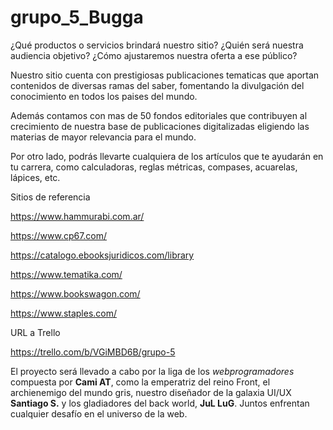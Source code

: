 # grupo_5_Bugga  
¿Qué productos o servicios brindará nuestro sitio? ¿Quién será nuestra audiencia
objetivo? ¿Cómo ajustaremos nuestra oferta a ese público?

Nuestro sitio cuenta con prestigiosas publicaciones tematicas que aportan contenidos de diversas ramas del saber, fomentando la divulgación del conocimiento en todos los paises del mundo.  

Además contamos con mas de 50 fondos editoriales que contribuyen al crecimiento de nuestra base de publicaciones digitalizadas eligiendo las materias de mayor relevancia para el mundo.  

Por otro lado, podrás llevarte cualquiera de los artículos que te ayudarán en tu carrera, como calculadoras, reglas métricas, compases, acuarelas, lápices, etc.


Sitios de referencia 

https://www.hammurabi.com.ar/

https://www.cp67.com/

https://catalogo.ebooksjuridicos.com/library

https://www.tematika.com/

https://www.bookswagon.com/ 

https://www.staples.com/ 


URL a Trello

https://trello.com/b/VGiMBD6B/grupo-5

El proyecto será llevado a cabo por la liga de los _webprogramadores_ compuesta por **Cami AT**, como la emperatriz del reino Front, el archienemigo del mundo gris, nuestro diseñador de la galaxia UI/UX **Santiago S.** y los gladiadores del back world, **JuL LuG**. Juntos enfrentan cualquier desafío en el universo de la web. 
